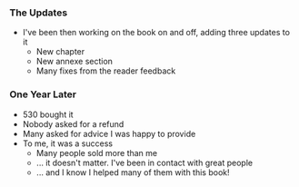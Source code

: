 ### The Updates

* I've been then working on the book on and off, adding three updates to it
    * New chapter
    * New annexe section
    * Many fixes from the reader feedback

### One Year Later

* 530 bought it
* Nobody asked for a refund
* Many asked for advice I was happy to provide
* To me, it was a success
    * Many people sold more than me
    * ... it doesn't matter. I've been in contact with great people
    * ... and I know I helped many of them with this book!
